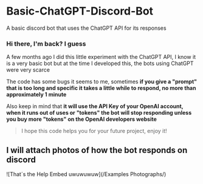 # Basic-ChatGPT-Discord-Bot
A basic discord bot that uses the ChatGPT API for its responses
### Hi there, I'm back? I guess
A few months ago I did this little experiment with the ChatGPT API, I know it is a very basic bot but at the time I developed this, the bots using ChatGPT were very scarce

The code has some bugs it seems to me, sometimes **if you give a "prompt" that is too long and specific it takes a little while to respond, no more than approximately 1 minute**

Also keep in mind that **it will use the API Key of your OpenAI account, when it runs out of uses or "tokens" the bot will stop responding unless you buy more "tokens" on the OpenAI developers website**

> I hope this code helps you for your future project, enjoy it!

## I will attach photos of how the bot responds on discord
![That´s the Help Embed uwuwuwuw](/Examples Photographs/)
